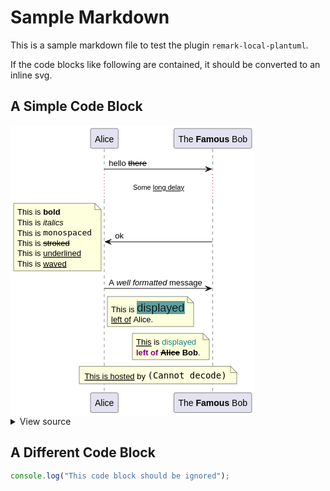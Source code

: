 # Sample Markdown

This is a sample markdown file to test the plugin `remark-local-plantuml`.

If the code blocks like following are contained, it should be converted to an inline svg.

## A Simple Code Block

<div class="plantuml-diagram"><svg xmlns="http://www.w3.org/2000/svg" xmlns:xlink="http://www.w3.org/1999/xlink" contentStyleType="text/css" height="465px" preserveAspectRatio="none" style="width:391px;height:465px;background:#FFFFFF;" version="1.1" viewBox="0 0 391 465" width="391px" zoomAndPan="magnify"><defs><filter height="1" id="bv3dnt9fnzvzu0" width="1" x="0" y="0"><feFlood flood-color="#5F9EA0" result="flood"/><feComposite in="SourceGraphic" in2="flood" operator="over"/></filter></defs><g><line style="stroke:#181818;stroke-width:0.5;stroke-dasharray:5.0,5.0;" x1="150" x2="150" y1="37.6094" y2="77.9609"/><line style="stroke:#A80036;stroke-width:1.0;stroke-dasharray:1.0,4.0;" x1="150" x2="150" y1="77.9609" y2="119.7969"/><line style="stroke:#181818;stroke-width:0.5;stroke-dasharray:5.0,5.0;" x1="150" x2="150" y1="119.7969" y2="428.8545"/><line style="stroke:#181818;stroke-width:0.5;stroke-dasharray:5.0,5.0;" x1="323.4912" x2="323.4912" y1="37.6094" y2="77.9609"/><line style="stroke:#A80036;stroke-width:1.0;stroke-dasharray:1.0,4.0;" x1="323.4912" x2="323.4912" y1="77.9609" y2="119.7969"/><line style="stroke:#181818;stroke-width:0.5;stroke-dasharray:5.0,5.0;" x1="323.4912" x2="323.4912" y1="119.7969" y2="428.8545"/><rect fill="#E2E2F0" height="31.6094" rx="2.5" ry="2.5" style="stroke:#181818;stroke-width:0.5;" width="44.3447" x="128" y="5"/><text fill="#000000" font-family="sans-serif" font-size="14" lengthAdjust="spacing" textLength="30.3447" x="135" y="26.5332">Alice</text><rect fill="#E2E2F0" height="31.6094" rx="2.5" ry="2.5" style="stroke:#181818;stroke-width:0.5;" width="44.3447" x="128" y="427.8545"/><text fill="#000000" font-family="sans-serif" font-size="14" lengthAdjust="spacing" textLength="30.3447" x="135" y="449.3877">Alice</text><rect fill="#E2E2F0" height="31.6094" rx="2.5" ry="2.5" style="stroke:#181818;stroke-width:0.5;" width="124.4893" x="261.4912" y="5"/><text fill="#000000" font-family="sans-serif" font-size="14" lengthAdjust="spacing" textLength="24.124" x="268.4912" y="26.5332">The</text><text fill="#000000" font-family="sans-serif" font-size="14" font-weight="bold" lengthAdjust="spacing" textLength="53.6758" x="296.5049" y="26.5332">Famous</text><text fill="#000000" font-family="sans-serif" font-size="14" lengthAdjust="spacing" textLength="24.9102" x="354.0703" y="26.5332">Bob</text><rect fill="#E2E2F0" height="31.6094" rx="2.5" ry="2.5" style="stroke:#181818;stroke-width:0.5;" width="124.4893" x="261.4912" y="427.8545"/><text fill="#000000" font-family="sans-serif" font-size="14" lengthAdjust="spacing" textLength="24.124" x="268.4912" y="449.3877">The</text><text fill="#000000" font-family="sans-serif" font-size="14" font-weight="bold" lengthAdjust="spacing" textLength="53.6758" x="296.5049" y="449.3877">Famous</text><text fill="#000000" font-family="sans-serif" font-size="14" lengthAdjust="spacing" textLength="24.9102" x="354.0703" y="449.3877">Bob</text><polygon fill="#181818" points="311.7358,65.9609,321.7358,69.9609,311.7358,73.9609,315.7358,69.9609" style="stroke:#181818;stroke-width:1.0;"/><line style="stroke:#181818;stroke-width:1.0;" x1="150.1724" x2="317.7358" y1="69.9609" y2="69.9609"/><text fill="#000000" font-family="sans-serif" font-size="13" lengthAdjust="spacing" textLength="27.4663" x="157.1724" y="65.1045">hello</text><text fill="#000000" font-family="sans-serif" font-size="13" lengthAdjust="spacing" text-decoration="line-through" textLength="29.6309" x="188.2505" y="65.1045">there</text><text fill="#000000" font-family="sans-serif" font-size="11" lengthAdjust="spacing" textLength="28.7354" x="195.9834" y="103.3799">Some</text><text fill="#000000" font-family="sans-serif" font-size="11" lengthAdjust="spacing" text-decoration="wavy underline" textLength="50.1499" x="227.7749" y="103.3799">long delay</text><text fill="#000000" font-family="sans-serif" font-size="11" lengthAdjust="spacing" textLength="3.0562" x="277.9248" y="103.3799">&#160;</text><polygon fill="#181818" points="161.1724,182.3384,151.1724,186.3384,161.1724,190.3384,157.1724,186.3384" style="stroke:#181818;stroke-width:1.0;"/><line style="stroke:#181818;stroke-width:1.0;" x1="155.1724" x2="322.7358" y1="186.3384" y2="186.3384"/><text fill="#000000" font-family="sans-serif" font-size="13" lengthAdjust="spacing" textLength="13.73" x="167.1724" y="181.4819">ok</text><path d="M5,124.7969 L5,232.7969 L145,232.7969 L145,134.7969 L135,124.7969 L5,124.7969 " fill="#FEFFDD" style="stroke:#181818;stroke-width:0.5;"/><path d="M135,124.7969 L135,134.7969 L145,134.7969 L135,124.7969 " fill="#FEFFDD" style="stroke:#181818;stroke-width:0.5;"/><text fill="#000000" font-family="sans-serif" font-size="13" lengthAdjust="spacing" textLength="37.5591" x="11" y="143.292">This is</text><text fill="#000000" font-family="sans-serif" font-size="13" font-weight="bold" lengthAdjust="spacing" textLength="27.4346" x="52.1709" y="143.292">bold</text><text fill="#000000" font-family="sans-serif" font-size="13" lengthAdjust="spacing" textLength="37.5591" x="11" y="159.6436">This is</text><text fill="#000000" font-family="sans-serif" font-size="13" font-style="italic" lengthAdjust="spacing" textLength="32.5063" x="52.1709" y="159.6436">italics</text><text fill="#000000" font-family="sans-serif" font-size="13" lengthAdjust="spacing" textLength="37.5591" x="11" y="176.6172">This is</text><text fill="#000000" font-family="monospace" font-size="13" lengthAdjust="spacing" textLength="78.0127" x="52.1709" y="175.5698">monospaced</text><text fill="#000000" font-family="sans-serif" font-size="13" lengthAdjust="spacing" textLength="37.5591" x="11" y="192.9688">This is</text><text fill="#000000" font-family="sans-serif" font-size="13" lengthAdjust="spacing" text-decoration="line-through" textLength="42.6309" x="52.1709" y="192.9688">stroked</text><text fill="#000000" font-family="sans-serif" font-size="13" lengthAdjust="spacing" textLength="37.5591" x="11" y="209.3203">This is</text><text fill="#000000" font-family="sans-serif" font-size="13" lengthAdjust="spacing" text-decoration="underline" textLength="60.7153" x="52.1709" y="209.3203">underlined</text><text fill="#000000" font-family="sans-serif" font-size="13" lengthAdjust="spacing" textLength="37.5591" x="11" y="225.6719">This is</text><text fill="#000000" font-family="sans-serif" font-size="13" lengthAdjust="spacing" text-decoration="wavy underline" textLength="37.5781" x="52.1709" y="225.6719">waved</text><polygon fill="#181818" points="311.7358,256.8799,321.7358,260.8799,311.7358,264.8799,315.7358,260.8799" style="stroke:#181818;stroke-width:1.0;"/><line style="stroke:#181818;stroke-width:1.0;" x1="150.1724" x2="317.7358" y1="260.8799" y2="260.8799"/><text fill="#000000" font-family="sans-serif" font-size="13" lengthAdjust="spacing" textLength="8.6709" x="157.1724" y="256.0234">A</text><text fill="#000000" font-family="sans-serif" font-size="13" font-style="italic" lengthAdjust="spacing" textLength="80.9199" x="169.4551" y="256.0234">well formatted</text><text fill="#000000" font-family="sans-serif" font-size="13" lengthAdjust="spacing" textLength="52.749" x="253.9868" y="256.0234">message</text><path d="M155,273.8799 L155,321.8799 L293,321.8799 L293,283.8799 L283,273.8799 L155,273.8799 " fill="#FEFFDD" style="stroke:#181818;stroke-width:0.5;"/><path d="M283,273.8799 L283,283.8799 L293,283.8799 L283,273.8799 " fill="#FEFFDD" style="stroke:#181818;stroke-width:0.5;"/><text fill="#000000" font-family="sans-serif" font-size="13" lengthAdjust="spacing" textLength="37.5591" x="161" y="298.6641">This is</text><text fill="#000000" filter="url(#bv3dnt9fnzvzu0)" font-family="sans-serif" font-size="18" lengthAdjust="spacing" textLength="76.0518" x="202.1709" y="297.5654">displayed</text><text fill="#000000" font-family="sans-serif" font-size="13" lengthAdjust="spacing" text-decoration="underline" textLength="31.7954" x="161" y="315.0156">left of</text><text fill="#000000" font-family="sans-serif" font-size="13" lengthAdjust="spacing" textLength="31.7891" x="196.4072" y="315.0156">Alice.</text><path d="M195,332.8721 L195,374.8721 L318,374.8721 L318,342.8721 L308,332.8721 L195,332.8721 " fill="#FEFFDD" style="stroke:#181818;stroke-width:0.5;"/><path d="M308,332.8721 L308,342.8721 L318,342.8721 L308,332.8721 " fill="#FEFFDD" style="stroke:#181818;stroke-width:0.5;"/><text fill="#000000" font-family="sans-serif" font-size="13" lengthAdjust="spacing" text-decoration="underline" textLength="24.5591" x="201" y="351.3672">This</text><text fill="#000000" font-family="sans-serif" font-size="13" lengthAdjust="spacing" textLength="9.3882" x="229.1709" y="351.3672">is</text><text fill="#118888" font-family="sans-serif" font-size="13" lengthAdjust="spacing" textLength="54.9263" x="242.1709" y="351.3672">displayed</text><text fill="#800080" font-family="sans-serif" font-size="13" font-weight="bold" lengthAdjust="spacing" textLength="35.3818" x="201" y="367.7188">left of</text><text fill="#000000" font-family="sans-serif" font-size="13" font-weight="bold" lengthAdjust="spacing" textLength="3.6118" x="236.3818" y="367.7188">&#160;</text><text fill="#000000" font-family="sans-serif" font-size="13" font-weight="bold" lengthAdjust="spacing" text-decoration="line-through" textLength="31.0718" x="239.9937" y="367.7188">Alice</text><text fill="#000000" font-family="sans-serif" font-size="13" font-weight="bold" lengthAdjust="spacing" textLength="25.27" x="274.6772" y="367.7188">Bob</text><text fill="#000000" font-family="sans-serif" font-size="13" lengthAdjust="spacing" textLength="3.6118" x="299.9473" y="367.7188">.</text><path d="M110,385.5752 L110,413.5752 L362,413.5752 L362,395.5752 L352,385.5752 L110,385.5752 " fill="#FEFFDD" style="stroke:#181818;stroke-width:0.5;"/><path d="M352,385.5752 L352,395.5752 L362,395.5752 L352,385.5752 " fill="#FEFFDD" style="stroke:#181818;stroke-width:0.5;"/><text fill="#000000" font-family="sans-serif" font-size="13" lengthAdjust="spacing" text-decoration="wavy underline" textLength="80.2026" x="118.4019" y="405.998">This is hosted</text><text fill="#000000" font-family="sans-serif" font-size="13" lengthAdjust="spacing" textLength="13.73" x="202.2163" y="405.998">by</text><text fill="#000000" font-family="monospace" font-size="14" lengthAdjust="spacing" textLength="126.0205" x="219.5581" y="404.6504">(Cannot&#160;decode)</text><!--SRC=[PL71QeGm4BtdAmPx2zMmz5940jk3Fz3U9PfPJJSwaiGkxS5lR-9kjz9AGF9cvhqtBxDomNHcLbE0epKTidc7P6y30kUr6cdndCCBjHaed_wCRUsGotI34WQqbY3Fmu0EyvmLHG6lD2AigwMf1urMVQuhH9obYJXuPIY1pcoYW63n51Z0ss0ynCDvIrPpleE4C475AI_43isoaIRoi-fGPzckaES-E3gZZdv-qQPP9etEcWbrq-mAwtfH7wZNbU6a8Ldwj-KnMhZ4JU54RbGXe1O2HlHUzNXTmfb-242dMvntygfLtRdibCRGsWLbvSqNbeTdgOsVOpIeAv4WMOdKALdqcGA9L4rp9Ij-VTtpIahfEQ1QIeTQ9hbAB7AJxCYIWuV3uJb-Uw6j42Kul_NCYvijoXlZJmDKVYFTrAEzuCmPjoWu_sk6Fj1TRJxU35tAXxf-Ugfh-PF1G3ua-Ok4zXCgC_RWQN4TnZHxBDxdNjvPlm40]--></g></svg></div>

<details>
  <summary>View source</summary>

```plantuml
@startuml
participant Alice
participant "The **Famous** Bob" as Bob

Alice -> Bob : hello --there--
... Some ~~long delay~~ ...
Bob -> Alice : ok
note left
  This is **bold**
  This is //italics//
  This is ""monospaced""
  This is --stroked--
  This is __underlined__
  This is ~~waved~~
end note

Alice -> Bob : A //well formatted// message
note right of Alice
 This is <back:cadetblue><size:18>displayed</size></back>
 __left of__ Alice.
end note
note left of Bob
 <u:red>This</u> is <color #118888>displayed</color>
 **<color purple>left of</color> <s:red>Alice</strike> Bob**.
end note
note over Alice, Bob
 <w:#FF33FF>This is hosted</w> by <img sourceforge.jpg>
end note
@enduml
```

</details>

## A Different Code Block

```javascript
console.log("This code block should be ignored");
```
